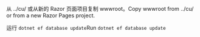 <span data-ttu-id="00edc-101">从 ../cu/ 或从新的 Razor 页面项目复制 wwwroot。</span><span class="sxs-lookup"><span data-stu-id="00edc-101">Copy wwwroot from ../cu/ or from a new Razor Pages project.</span></span>

<span data-ttu-id="00edc-102">运行 `dotnet ef database update`</span><span class="sxs-lookup"><span data-stu-id="00edc-102">Run `dotnet ef database update`</span></span>